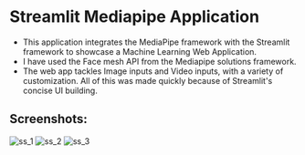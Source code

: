 # Streamlit Mediapipe Application 

- This application integrates the MediaPipe framework with the Streamlit framework to showcase a Machine Learning Web Application. 
- I have used the Face mesh API from the Mediapipe solutions framework. 
- The web app tackles Image inputs and Video inputs, with a variety of customization. All of this was made quickly because of Streamlit's concise UI building.

## Screenshots: 

![ss_1](https://drive.google.com/file/d/1tCZ5dUndzCzdB8f_PDoUXfF0o8HWgunk/view?usp=sharing)
![ss_2](https://drive.google.com/file/d/1QwxctC8d8qe66veCH_6NfwAbWqBKRzmY/view?usp=sharing)
![ss_3](https://drive.google.com/file/d/1_y9c7oRqnYGn4W1l8-hbhiB632hUaXry/view?usp=sharing)
